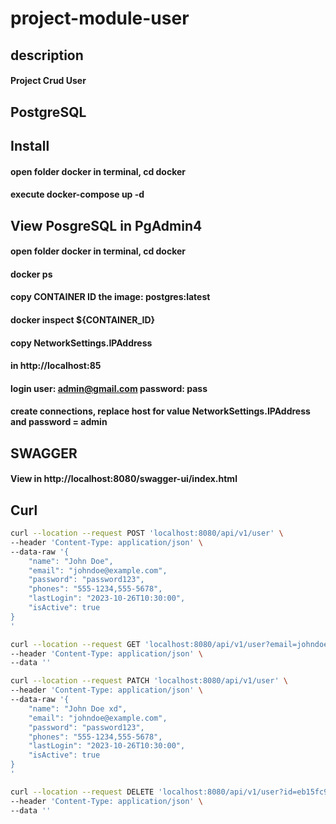# project-module-user

## description
#### Project Crud User

## PostgreSQL

## Install 
#### open folder docker in terminal, cd docker
#### execute docker-compose up -d

## View PosgreSQL in PgAdmin4
#### open folder docker in terminal, cd docker
#### docker ps
#### copy CONTAINER ID  the image: postgres:latest
#### docker inspect ${CONTAINER_ID}
#### copy NetworkSettings.IPAddress
#### in http://localhost:85
#### login  user: admin@gmail.com password: pass
#### create connections, replace host for value NetworkSettings.IPAddress and password = admin



## SWAGGER
#### View in http://localhost:8080/swagger-ui/index.html

## Curl
```bash
curl --location --request POST 'localhost:8080/api/v1/user' \
--header 'Content-Type: application/json' \
--data-raw '{
    "name": "John Doe",
    "email": "johndoe@example.com",
    "password": "password123", 
    "phones": "555-1234,555-5678",
    "lastLogin": "2023-10-26T10:30:00",
    "isActive": true
}
'
```

```bash
curl --location --request GET 'localhost:8080/api/v1/user?email=johndoe%40example.com' \
--header 'Content-Type: application/json' \
--data ''
```

```bash
curl --location --request PATCH 'localhost:8080/api/v1/user' \
--header 'Content-Type: application/json' \
--data-raw '{
    "name": "John Doe xd",
    "email": "johndoe@example.com",
    "password": "password123", 
    "phones": "555-1234,555-5678",
    "lastLogin": "2023-10-26T10:30:00",
    "isActive": true
}
'
```

```bash
curl --location --request DELETE 'localhost:8080/api/v1/user?id=eb15fc93-ca82-4bee-9e0f-1e3e618d45fc' \
--header 'Content-Type: application/json' \
--data ''
```
